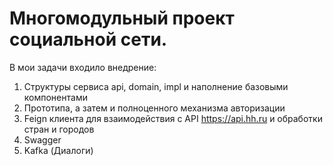 # Многомодульный проект социальной сети.
В мои задачи входило внедрение:
1) Структуры сервиса api, domain, impl и наполнение базовыми компонентами
2) Прототипа, а затем и полноценного механизма авторизации
3) Feign клиента для взаимодействия с API https://api.hh.ru и обработки стран и городов
4) Swagger
5) Kafka (Диалоги)

